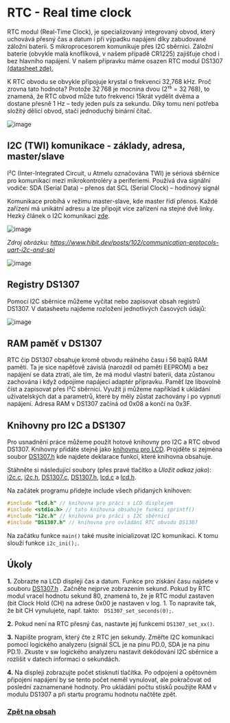 # RTC - Real time clock

RTC modul (Real-Time Clock), je specializovaný integrovaný obvod, který uchovává přesný čas a datum i při výpadku napájení díky zabudované záložní baterii.
S mikroprocesorem komunikuje přes I2C sběrnici. Záložní baterie (obvykle malá knoflíková, v našem případě CR1225) zajišťuje chod i bez hlavního napájení. V našem přípravku máme osazen RTC modul DS1307 [(datasheet zde).](https://www.analog.com/media/en/technical-documentation/data-sheets/ds1307.pdf)

K RTC obvodu se obvykle připojuje krystal o frekvenci 32,768 kHz. Proč zrovna tato hodnota? Protože 32 768  je mocnina dvou (2¹⁵ = 32 768), to znamená, že RTC obvod může tuto frekvenci 15krát vydělit dvěma a dostane přesně 1 Hz – tedy jeden puls za sekundu. Díky tomu není potřeba složitý dělicí obvod, stačí jednoduchý binární čítač.

![image](https://github.com/user-attachments/assets/cce6d9e5-ccb2-46b5-b323-d633d9c3074b)

## I2C (TWI) komunikace - základy, adresa, master/slave
I²C (Inter-Integrated Circuit, u Atmelu označována TWI) je sériová sběrnice pro komunikaci mezi mikrokontroléry a periferiemi. Používá dva signální vodiče:
SDA (Serial Data) – přenos dat
SCL (Serial Clock) – hodinový signál

Komunikace probíhá v režimu master-slave, kde master řídí přenos. Každé zařízení má unikátní adresu a lze připojit více zařízení na stejné dvě linky. Hezký článek o I2C komunikaci [zde](http://www.elektromys.eu/clanky/ele_i2c/clanek.html).

![image](https://github.com/user-attachments/assets/abc6c42b-abeb-4a6f-a850-ca47433e5dd9)
 
*Zdroj obrázku: https://www.hibit.dev/posts/102/communication-protocols-uart-i2c-and-spi*

![image](https://github.com/user-attachments/assets/8d93955c-0cee-41fa-94fe-6d2272da27a4)


## Registry DS1307
Pomocí I2C sběrnice můžeme vyčítat nebo zapisovat obsah registrů DS1307. V datasheetu najdeme rozložení jednotlivých časových údajů:

![image](https://github.com/user-attachments/assets/0fc05e64-ce7f-473a-a149-af28a7b3443b)


## RAM paměť v DS1307
RTC čip DS1307 obsahuje kromě obvodu reálného času i 56 bajtů RAM paměti. Ta je sice napěťově závislá (narozdíl od paměti EEPROM) a bez napájení se data ztratí, ale tím, že má modul vlastní baterii, data zůstanou zachována i když odpojíme napájecí adaptér přípravku. Paměť lze libovolně číst a zapisovat přes I²C sběrnici. Využít ji můžeme například k ukládání uživatelských dat a parametrů, které by měly zůstat zachovány i po vypnutí napájení. Adresa RAM v DS1307 začíná od 0x08 a končí na 0x3F.


## Knihovny pro I2C a DS1307
Pro usnadnění práce můžeme použít hotové knihovny pro I2C a  RTC obvod DS1307. Knihovny přidáte stejně jako [knihovnu pro LCD](https://tomaschovanec.github.io/MIT/12_LCD.html). Projděte si zejména soubor [DS1307.h](files/DS1307.h) kde najdete deklarace funkcí, které knihovna obsahuje.

Stáhněte si následující soubory (přes pravé tlačítko a *Uložit odkaz jako*): [i2c.c](files/i2c.c),  [i2c.h](files/i2c.h), [DS1307.c](files/DS1307.c), [DS1307.h](files/DS1307.h), [lcd.c](files/lcd.c) a [lcd.h](files/lcd.h).

Na začátek programu přidejte include všech přidaných knihoven:
```c
#include "lcd.h" // knihovna pro práci s LCD displejem
#include <stdio.h> // tato knihovna obsahuje funkci sprintf()
#include "i2c.h" // knihovna pro práci s I2C sběrnicí
#include "DS1307.h" // knihovna pro ovládání RTC obvodu DS1307
```

Na začátku funkce ```main()``` také musíte inicializovat I2C komunikaci. K tomu slouží funkce ```i2c_ini();```.

## Úkoly
**1.** Zobrazte na LCD displeji čas a datum. Funkce pro získání času najdete v souboru [DS1307.h](files/DS1307.h) . Začněte nejprve zobrazením sekund. Pokud by RTC modul vracel hodnotu sekund 80, znamená to, že je RTC modul zastaven (bit Clock Hold (CH) na adrese 0x00 je nastaven v log. 1. To napravíte tak, že bit CH vynulujete, např. takto: ``` DS1307_set_seconds(0);```.

**2.** Pokud není na RTC přesný čas, nastavte jej funkcemi ```DS1307_set_xx()```.

**3.** Napište program, který čte z RTC jen sekundy. Změřte I2C komunikaci pomocí logického analyzeru (signál SCL je na pinu PD.0, SDA je na pinu PD.1). Zkuste v sw logického analyzeru nastavit dekódování I2C sběrnice a rozlišit v datech informaci o sekundách.

**4.** Na displeji zobrazujte počet stisknutí tlačítka. Po odpojení a opětovném připojení napájení by se tento počet neměl vynulovat, ale pokračovat od poslední zaznamenané hodnoty. Pro ukládání počtu stisků použijte RAM v modulu DS1307 a při startu programu hodnotu načtěte zpět.


### [Zpět na obsah](README.md)

